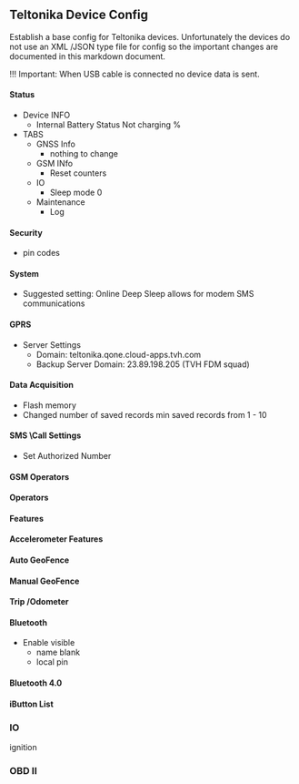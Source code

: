 ## Teltonika Device Config

Establish a base config for Teltonika devices. Unfortunately the devices do not use an XML /JSON type file for config so the important changes are documented in this markdown document.

!!! Important: When USB cable is connected no device data is sent.

#### Status

- Device INFO
    * Internal Battery Status Not charging %
- TABS
    + GNSS Info
        * nothing to change
    + GSM INfo
        * Reset counters
    + IO
        * Sleep mode 0
    + Maintenance
        * Log
    
#### Security
- pin codes

#### System
- Suggested setting: Online Deep Sleep allows for modem SMS communications

#### GPRS
- Server Settings
    + Domain: teltonika.qone.cloud-apps.tvh.com
    + Backup Server Domain: 23.89.198.205 (TVH FDM squad)

#### Data Acquisition
- Flash memory
- Changed number of saved records min saved records from 1 - 10

#### SMS \Call Settings
     
- Set Authorized Number




#### GSM Operators
#### Operators
#### Features
#### Accelerometer Features
#### Auto GeoFence
#### Manual GeoFence
#### Trip /Odometer
#### Bluetooth 
- Enable visible
    + name blank
    + local pin 

#### Bluetooth 4.0

#### iButton List

###  IO
ignition

### OBD II